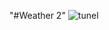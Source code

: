 "#Weather 2" 
![tunel](https://user-images.githubusercontent.com/38197024/49905531-a5855000-fea0-11e8-9c24-30d7c58189af.PNG)
